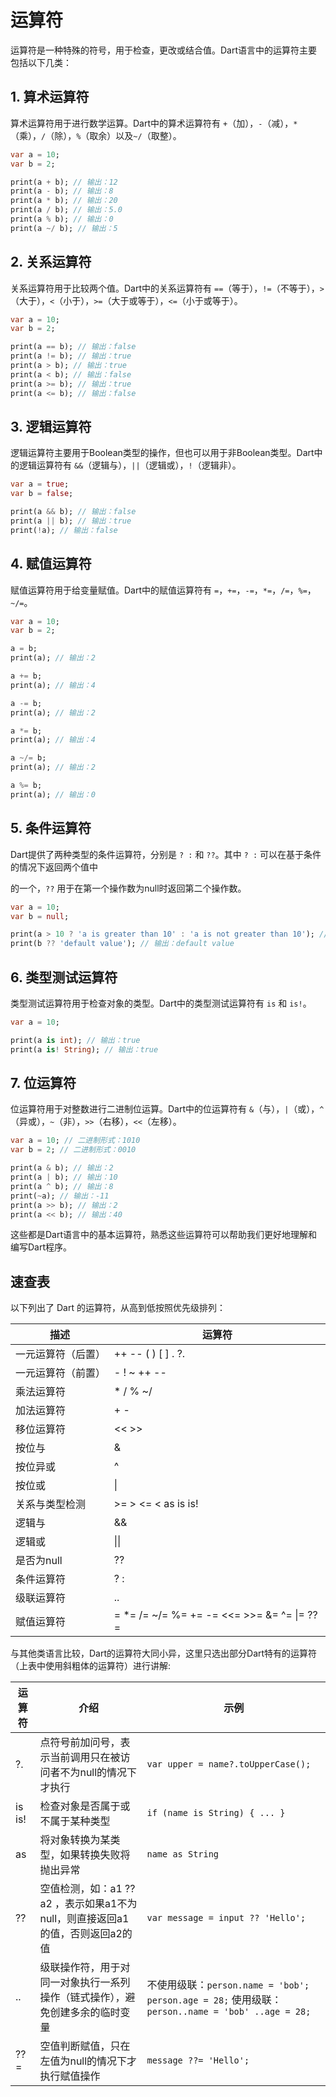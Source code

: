 # 运算符

运算符是一种特殊的符号，用于检查，更改或结合值。Dart语言中的运算符主要包括以下几类：

## **1. 算术运算符**

算术运算符用于进行数学运算。Dart中的算术运算符有 `+`（加），`-`（减），`*`（乘），`/`（除），`%`（取余）以及`~/`（取整）。

```dart
var a = 10;
var b = 2;

print(a + b); // 输出：12
print(a - b); // 输出：8
print(a * b); // 输出：20
print(a / b); // 输出：5.0
print(a % b); // 输出：0
print(a ~/ b); // 输出：5
```

## **2. 关系运算符**

关系运算符用于比较两个值。Dart中的关系运算符有 `==`（等于），`!=`（不等于），`>`（大于），`<`（小于），`>=`（大于或等于），`<=`（小于或等于）。

```dart
var a = 10;
var b = 2;

print(a == b); // 输出：false
print(a != b); // 输出：true
print(a > b); // 输出：true
print(a < b); // 输出：false
print(a >= b); // 输出：true
print(a <= b); // 输出：false
```

## **3. 逻辑运算符**

逻辑运算符主要用于Boolean类型的操作，但也可以用于非Boolean类型。Dart中的逻辑运算符有 `&&`（逻辑与），`||`（逻辑或），`!`（逻辑非）。

```dart
var a = true;
var b = false;

print(a && b); // 输出：false
print(a || b); // 输出：true
print(!a); // 输出：false
```

## **4. 赋值运算符**

赋值运算符用于给变量赋值。Dart中的赋值运算符有 `=`，`+=`，`-=`，`*=`，`/=`，`%=`，`~/=`。

```dart
var a = 10;
var b = 2;

a = b;
print(a); // 输出：2

a += b;
print(a); // 输出：4

a -= b;
print(a); // 输出：2

a *= b;
print(a); // 输出：4

a ~/= b;
print(a); // 输出：2

a %= b;
print(a); // 输出：0
```

## **5. 条件运算符**

Dart提供了两种类型的条件运算符，分别是 `? :` 和 `??`。其中 `? :` 可以在基于条件的情况下返回两个值中

的一个，`??` 用于在第一个操作数为null时返回第二个操作数。

```dart
var a = 10;
var b = null;

print(a > 10 ? 'a is greater than 10' : 'a is not greater than 10'); // 输出：a is not greater than 10
print(b ?? 'default value'); // 输出：default value
```

## **6. 类型测试运算符**

类型测试运算符用于检查对象的类型。Dart中的类型测试运算符有 `is` 和 `is!`。

```dart
var a = 10;

print(a is int); // 输出：true
print(a is! String); // 输出：true
```

## **7. 位运算符**

位运算符用于对整数进行二进制位运算。Dart中的位运算符有 `&`（与），`|`（或），`^`（异或），`~`（非），`>>`（右移），`<<`（左移）。

```dart
var a = 10; // 二进制形式：1010
var b = 2; // 二进制形式：0010

print(a & b); // 输出：2
print(a | b); // 输出：10
print(a ^ b); // 输出：8
print(~a); // 输出：-11
print(a >> b); // 输出：2
print(a << b); // 输出：40
```

这些都是Dart语言中的基本运算符，熟悉这些运算符可以帮助我们更好地理解和编写Dart程序。


## 速查表

以下列出了 Dart 的运算符，从高到低按照优先级排列：


| 描述 | 运算符 |
| ---- | ---- |
| 一元运算符（后置）| ++ -- ( ) [ ] . ?. |
| 一元运算符（前置）| - ! ~ ++ -- |
| 乘法运算符 | * / % ~/ |
| 加法运算符 | + - |
| 移位运算符 | << >> |
| 按位与 | & |
| 按位异或 | ^ |
| 按位或 | \| |
| 关系与类型检测 | >= > <= < as is is! |
| 逻辑与 | && |
| 逻辑或 | \|\| |
| 是否为null | ?? |
| 条件运算符 | ? : |
| 级联运算符 | .. |
| 赋值运算符 | = *= /= ~/= %= += -= <<= >>= &= ^= \|= ??= |


与其他类语言比较，Dart的运算符大同小异，这里只选出部分Dart特有的运算符（上表中使用斜粗体的运算符）进行讲解:


| 运算符 | 介绍 | 示例 |
| ---- | ---- | ---- |
| ?. | 点符号前加问号，表示当前调用只在被访问者不为null的情况下才执行 | `var upper = name?.toUpperCase();` |
| is is! | 检查对象是否属于或不属于某种类型 | `if (name is String) { ... }` |
| as | 将对象转换为某类型，如果转换失败将抛出异常 | `name as String` |
| ?? | 空值检测，如：a1 ?? a2 ，表示如果a1不为null，则直接返回a1的值，否则返回a2的值 | `var message = input ?? 'Hello';` |
| .. | 级联操作符，用于对同一对象执行一系列操作（链式操作），避免创建多余的临时变量 | 不使用级联：`person.name = 'bob'; person.age = 28;` 使用级联：`person..name = 'bob' ..age = 28;` |
| ??= | 空值判断赋值，只在左值为null的情况下才执行赋值操作 | `message ??= 'Hello';` |
